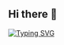 ## Hi there 👋
[![Typing SVG](https://readme-typing-svg.demolab.com?font=Fira+Code&pause=1000&width=435&lines=DS+ML+to+Prod+%E2%80%94+Fast%2C+Scalable%2C+Containerized)](https://git.io/typing-svg)

<!--
**ashwininepa/ashwininepa** is a ✨ _special_ ✨ repository because its `README.md` (this file) appears on your GitHub profile.

Here are some ideas to get you started:

- 🔭 I’m currently working on LLMs, Data Pipelines, BI Porduct, MLOps, Data Analytics
- 🌱 I’m currently pursuing courses from Google Cloud Skills Boost on Machine Learning Engineer Path
- 👯 I’m looking to collaborate on Machine Learning, GenerativeAI, MLOps, Data Analytics
- 📫 How to reach me: You can reach me on my LinkedIn
- ⚡ Fun fact: I like gardening, I have 26 plants and have succeeded to flourish them during long and dark winter. 

